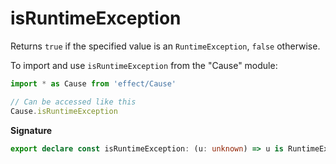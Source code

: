 # isRuntimeException

Returns `true` if the specified value is an `RuntimeException`, `false`
otherwise.

To import and use `isRuntimeException` from the "Cause" module:

```ts
import * as Cause from 'effect/Cause'

// Can be accessed like this
Cause.isRuntimeException
```

**Signature**

```ts
export declare const isRuntimeException: (u: unknown) => u is RuntimeException
```
